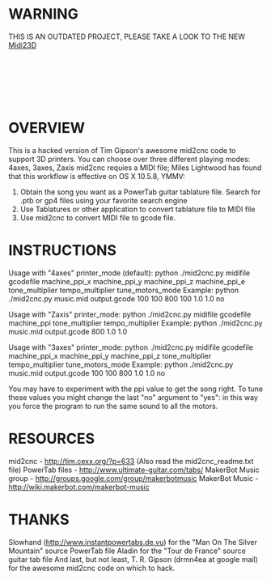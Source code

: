 WARNING
=======
THIS IS AN OUTDATED PROJECT, PLEASE TAKE A LOOK TO THE NEW [Midi23D](https://github.com/XDrake99/Midi23D)

<br><br><br><br><br>

OVERVIEW
========
This is a hacked version of Tim Gipson's awesome mid2cnc code to support 3D printers. You can choose over three different playing modes: 4axes, 3axes, Zaxis
mid2cnc requies a MIDI file; Miles Lightwood has found that this workflow is effective on OS X 10.5.8, YMMV:

1. Obtain the song you want as a PowerTab guitar tablature file. Search for .ptb or gp4 files using your favorite search engine
2. Use Tablatures or other application to convert tablature file to MIDI file
3. Use mid2cnc to convert MIDI file to gcode file.

INSTRUCTIONS
============
Usage with "4axes" printer_mode (default):
python ./mid2cnc.py midifile gcodefile machine_ppi_x machine_ppi_y machine_ppi_z machine_ppi_e tone_multiplier tempo_multiplier tune_motors_mode
Example:
python ./mid2cnc.py music.mid output.gcode 100 100 800 100 1.0 1.0 no

Usage with "Zaxis" printer_mode:
python ./mid2cnc.py midifile gcodefile machine_ppi tone_multiplier tempo_multiplier
Example:
python ./mid2cnc.py music.mid output.gcode 800 1.0 1.0

Usage with "3axes" printer_mode:
python ./mid2cnc.py midifile gcodefile machine_ppi_x machine_ppi_y machine_ppi_z tone_multiplier tempo_multiplier tune_motors_mode
Example:
python ./mid2cnc.py music.mid output.gcode 100 100 800 1.0 1.0 no

You may have to experiment with the ppi value to get the song right.
To tune these values you might change the last "no" argument to "yes": in this way you force the program to run the same sound to all the motors.

RESOURCES
=========
mid2cnc - http://tim.cexx.org/?p=633 (Also read the mid2cnc_readme.txt file)
PowerTab files - http://www.ultimate-guitar.com/tabs/
MakerBot Music group - http://groups.google.com/group/makerbotmusic
MakerBot Music - http://wiki.makerbot.com/makerbot-music

THANKS
======
Slowhand (http://www.instantpowertabs.de.vu) for the "Man On The Silver Mountain" source PowerTab file
Aladin for the "Tour de France" source guitar tab file
And last, but not least, T. R. Gipson (drmn4ea at google mail) for the awesome mid2cnc code on which to hack.
